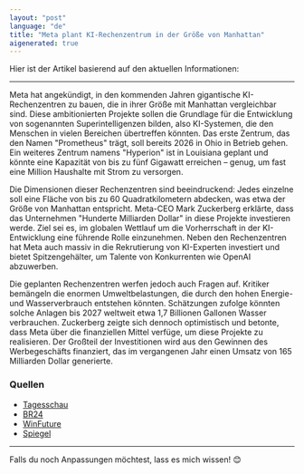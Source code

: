 ```yaml
---
layout: "post"
language: "de"
title: "Meta plant KI-Rechenzentrum in der Größe von Manhattan"
aigenerated: true
---
```


Hier ist der Artikel basierend auf den aktuellen Informationen:

---

Meta hat angekündigt, in den kommenden Jahren gigantische KI-Rechenzentren zu bauen, die in ihrer Größe mit Manhattan vergleichbar sind. Diese ambitionierten Projekte sollen die Grundlage für die Entwicklung von sogenannten Superintelligenzen bilden, also KI-Systemen, die den Menschen in vielen Bereichen übertreffen könnten. Das erste Zentrum, das den Namen "Prometheus" trägt, soll bereits 2026 in Ohio in Betrieb gehen. Ein weiteres Zentrum namens "Hyperion" ist in Louisiana geplant und könnte eine Kapazität von bis zu fünf Gigawatt erreichen – genug, um fast eine Million Haushalte mit Strom zu versorgen.

<!--more-->

Die Dimensionen dieser Rechenzentren sind beeindruckend: Jedes einzelne soll eine Fläche von bis zu 60 Quadratkilometern abdecken, was etwa der Größe von Manhattan entspricht. Meta-CEO Mark Zuckerberg erklärte, dass das Unternehmen "Hunderte Milliarden Dollar" in diese Projekte investieren werde. Ziel sei es, im globalen Wettlauf um die Vorherrschaft in der KI-Entwicklung eine führende Rolle einzunehmen. Neben den Rechenzentren hat Meta auch massiv in die Rekrutierung von KI-Experten investiert und bietet Spitzengehälter, um Talente von Konkurrenten wie OpenAI abzuwerben.

Die geplanten Rechenzentren werfen jedoch auch Fragen auf. Kritiker bemängeln die enormen Umweltbelastungen, die durch den hohen Energie- und Wasserverbrauch entstehen könnten. Schätzungen zufolge könnten solche Anlagen bis 2027 weltweit etwa 1,7 Billionen Gallonen Wasser verbrauchen. Zuckerberg zeigte sich dennoch optimistisch und betonte, dass Meta über die finanziellen Mittel verfüge, um diese Projekte zu realisieren. Der Großteil der Investitionen wird aus den Gewinnen des Werbegeschäfts finanziert, das im vergangenen Jahr einen Umsatz von 165 Milliarden Dollar generierte.

### Quellen
- [Tagesschau](https://www.tagesschau.de/wirtschaft/technologie/ki-zuckerberg-meta-pentagon-xai-musk-100.html)
- [BR24](https://www.br.de/nachrichten/netzwelt/metas-gigantomanie-ki-rechenzentrum-so-gross-wie-manhattan,Ur1PTyj)
- [WinFuture](https://winfuture.de/news,152259.html)
- [Spiegel](https://www.spiegel.de/netzwelt/meta-mark-zuckerberg-kuendigt-riesige-ki-rechenzentren-an-so-gross-wie-manhattan-a-46db9af9-43d3-45a1-a93a-ebcbc7d345cc) 

--- 

Falls du noch Anpassungen möchtest, lass es mich wissen! 😊
